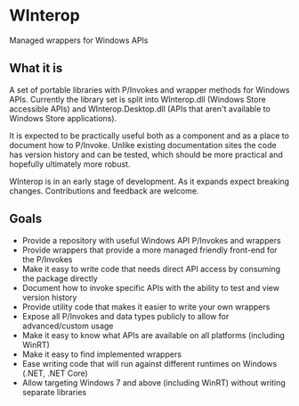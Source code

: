 # WInterop

Managed wrappers for Windows APIs

## What it is

A set of portable libraries with P/Invokes and wrapper methods for Windows APIs. Currently the library set is split into WInterop.dll (Windows Store accessible APIs)
and WInterop.Desktop.dll (APIs that aren't available to Windows Store applications).

It is expected to be practically useful both as a component and as a place to document how to P/Invoke. Unlike existing documentation sites the code has version history
and can be tested, which should be more practical and hopefully ultimately more robust.

WInterop is in an early stage of development. As it expands expect breaking changes. Contributions and feedback are welcome.

## Goals

- Provide a repository with useful Windows API P/Invokes and wrappers
- Provide wrappers that provide a more managed friendly front-end for the P/Invokes
- Make it easy to write code that needs direct API access by consuming the package directly
- Document how to invoke specific APIs with the ability to test and view version history
- Provide utility code that makes it easier to write your own wrappers
- Expose all P/Invokes and data types publicly to allow for advanced/custom usage
- Make it easy to know what APIs are available on all platforms (including WinRT)
- Make it easy to find implemented wrappers
- Ease writing code that will run against different runtimes on Windows (.NET, .NET Core)
- Allow targeting Windows 7 and above (including WinRT) without writing separate libraries


